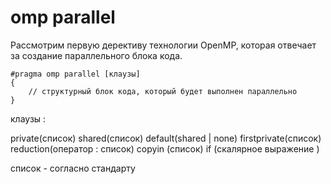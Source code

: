 # omp parallel

Рассмотрим первую дерективу технологии OpenMP, которая отвечает за создание параллельного блока кода.

```
#pragma omp parallel [клаузы]
{
    // структурный блок кода, который будет выполнен параллельно
} 
```




клаузы :

private(список)
shared(список)
default(shared | none)
firstprivate(список)
reduction(оператор : список)
copyin (список)
if (скалярное выражение )

список - согласно стандарту 


